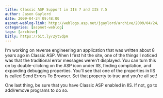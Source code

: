 ```yaml
---
title: Classic ASP Support in IIS 7 and IIS 7.5
author: Jason Gaylord
date: 2009-04-24 09:48:00
aspnet-weblog-link: http://weblogs.asp.net/jgaylord/archive/2009/04/24/classic-asp-support-in-iis-7-and-iis-7-5.aspx
categories: [aspnet-weblog]
tags: [archive]
bitly: https://bit.ly/2ytSdpA
---
```


I’m working on reverse engineering an application that was written about 8 years ago in Classic ASP. When I first hit the site, one of the things I noticed was that the traditional error messages weren’t displayed. You can turn this on by double-clicking on the ASP icon under IIS, finding compilation, and expanding debugging properties. You’ll see that one of the properties in IIS is called Send Errors To Browser. Set that property to true and you’re all set!

One last thing, be sure that you have Classic ASP enabled in IIS. If not, go to add/remove programs to do so.